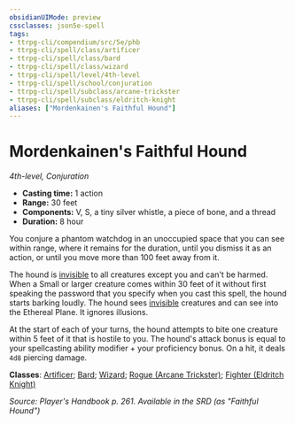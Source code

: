 ```yaml
---
obsidianUIMode: preview
cssclasses: json5e-spell
tags:
- ttrpg-cli/compendium/src/5e/phb
- ttrpg-cli/spell/class/artificer
- ttrpg-cli/spell/class/bard
- ttrpg-cli/spell/class/wizard
- ttrpg-cli/spell/level/4th-level
- ttrpg-cli/spell/school/conjuration
- ttrpg-cli/spell/subclass/arcane-trickster
- ttrpg-cli/spell/subclass/eldritch-knight
aliases: ["Mordenkainen's Faithful Hound"]
---
```

# Mordenkainen's Faithful Hound
*4th-level, Conjuration*  

- **Casting time:** 1 action
- **Range:** 30 feet
- **Components:** V, S, a tiny silver whistle, a piece of bone, and a thread
- **Duration:** 8 hour

You conjure a phantom watchdog in an unoccupied space that you can see within range, where it remains for the duration, until you dismiss it as an action, or until you move more than 100 feet away from it.

The hound is [invisible](3-Mechanics/CLI/rules/conditions.md#Invisible) to all creatures except you and can't be harmed. When a Small or larger creature comes within 30 feet of it without first speaking the password that you specify when you cast this spell, the hound starts barking loudly. The hound sees [invisible](3-Mechanics/CLI/rules/conditions.md#Invisible) creatures and can see into the Ethereal Plane. It ignores illusions.

At the start of each of your turns, the hound attempts to bite one creature within 5 feet of it that is hostile to you. The hound's attack bonus is equal to your spellcasting ability modifier + your proficiency bonus. On a hit, it deals `4d8` piercing damage.

**Classes**: [Artificer](list-spells-classes-artificer); [Bard](list-spells-classes-bard); [Wizard](list-spells-classes-wizard); [Rogue (Arcane Trickster)](list-spells-classes-rogue-arcane-trickster); [Fighter (Eldritch Knight)](list-spells-classes-fighter-eldritch-knight)

*Source: Player's Handbook p. 261. Available in the <span title='Systems Reference Document (5.1)'>SRD</span> (as "Faithful Hound")*